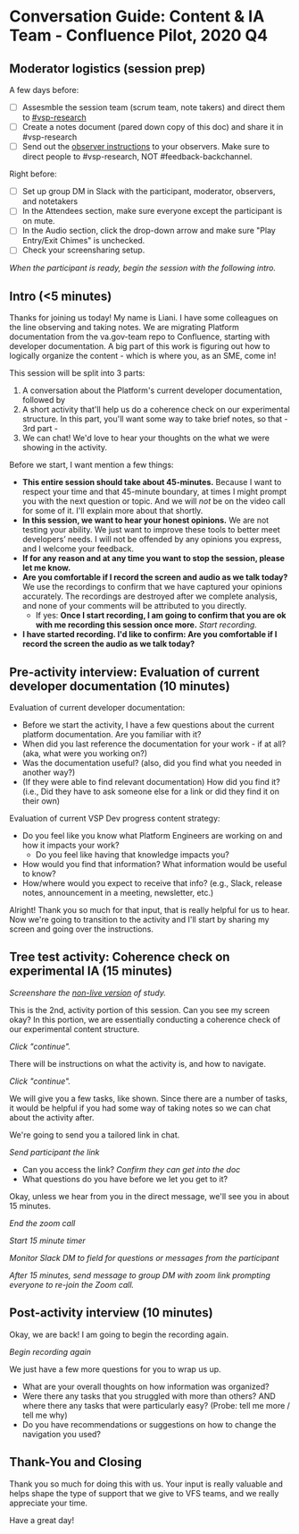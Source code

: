 # Conversation Guide: Content & IA Team - Confluence Pilot, 2020 Q4

## Moderator logistics (session prep)

A few days before:
- [ ] Assesmble the session team (scrum team, note takers) and direct them to [#vsp-research](https://dsva.slack.com/archives/C013Y167YTB)
- [ ] Create a notes document (pared down copy of this doc) and share it in #vsp-research
- [ ] Send out the [observer instructions](https://github.com/department-of-veterans-affairs/va.gov-team/blob/master/platform/research/during-research/howto-observer-instructions.md) to your observers.  Make sure to direct people to #vsp-research, NOT #feedback-backchannel.

Right before:
- [ ] Set up group DM in Slack with the participant, moderator, observers, and notetakers
- [ ] In the Attendees section, make sure everyone except the participant is on mute.
- [ ] In the Audio section, click the drop-down arrow and make sure "Play Entry/Exit Chimes" is unchecked.
- [ ] Check your screensharing setup.

*When the participant is ready, begin the session with the following intro.*

## Intro (<5 minutes)

Thanks for joining us today! My name is Liani. I have some colleagues on the line observing and taking notes. We are migrating Platform documentation from the va.gov-team repo to Confluence, starting with developer documentation.  A big part of this work is figuring out how to logically organize the content - which is where you, as an SME, come in!

This session will be split into 3 parts: 

1. A conversation about the Platform's current developer documentation, followed by
2. A short activity that'll help us do a coherence check on our experimental structure.  In this part, you'll want some way to take brief notes, so that - 3rd part -
3. We can chat! We'd love to hear your thoughts on the what we were showing in the activity.

Before we start, I want mention a few things:

- **This entire session should take about 45-minutes.** Because I want to respect your time and that 45-minute boundary, at times I might prompt you with the next question or topic. And we will *not* be on the video call for some of it. I'll explain more about that shortly.
- **In this session, we want to hear your honest opinions.** We are not testing your ability. We just want to improve these tools to better meet developers’ needs. I will not be offended by any opinions you express, and I welcome your feedback.
- **If for any reason and at any time you want to stop the session, please let me know.** 
- **Are you comfortable if I record the screen and audio as we talk today?** We use the recordings to confirm that we have captured your opinions accurately. The recordings are destroyed after we complete analysis, and none of your comments will be attributed to you directly. 
    - If yes: **Once I start recording, I am going to confirm that you are ok with me recording this session once more.** 
*Start recording.*
- **I have started recording. I'd like to confirm: Are you comfortable if I record the screen the audio as we talk today?**

## Pre-activity interview: Evaluation of current developer documentation (10 minutes)

Evaluation of current developer documentation:

- Before we start the activity, I have a few questions about the current platform documentation.  Are you familiar with it?
- When did you last reference the documentation for your work - if at all?  (aka, what were you working on?)
- Was the documentation useful? (also, did you find what you needed in another way?)
- (If they were able to find relevant documentation) How did you find it? (i.e., Did they have to ask someone else for a link or did they find it on their own) 

Evaluation of current VSP Dev progress content strategy:

- Do you feel like you know what Platform Engineers are working on and how it impacts your work?
  - Do you feel like having that knowledge impacts you?
- How would you find that information? What information would be useful to know? 
- How/where would you expect to receive that info? (e.g., Slack, release notes, announcement in a meeting, newsletter, etc.)

Alright! Thank you so much for that input, that is really helpful for us to hear. Now we're going to transition to the activity and I'll start by sharing my screen and going over the instructions.


## Tree test activity: Coherence check on experimental IA (15 minutes)

_Screenshare the [non-live version](https://adhoc.optimalworkshop.com/treejack/6v04p01o/instructions) of study._

This is the 2nd, activity portion of this session. Can you see my screen okay?  In this portion, we are essentially conducting a coherence check of our experimental content structure.

_Click "continue"._

There will be instructions on what the activity is, and how to navigate.  

_Click "continue"._

We will give you a few tasks, like shown.  Since there are a number of tasks, it would be helpful if you had some way of taking notes so we can chat about the activity after.

We're going to send you a tailored link in chat.

_Send participant the link_

- Can you access the link? _Confirm they can get into the doc_
- What questions do you have before we let you get to it?

Okay, unless we hear from you in the direct message, we'll see you in about 15 minutes.

_End the zoom call_

_Start 15 minute timer_

_Monitor Slack DM to field for questions or messages from the participant_

_After 15 minutes, send message to group DM with zoom link prompting everyone to re-join the Zoom call._


## Post-activity interview (10 minutes)

Okay, we are back! I am going to begin the recording again.

_Begin recording again_

We just have a few more questions for you to wrap us up.

- What are your overall thoughts on how information was organized? 
- Were there any tasks that you struggled with more than others? AND where there any tasks that were particularly easy?  (Probe: tell me more / tell me why)
- Do you have recommendations or suggestions on how to change the navigation you used?


## Thank-You and Closing

Thank you so much for doing this with us. Your input is really valuable and helps shape the type of support that we give to VFS teams, and we really appreciate your time.

Have a great day!
